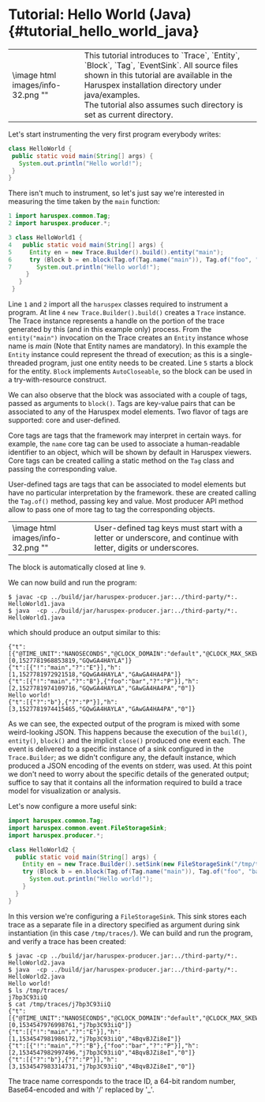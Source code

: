 # Tutorial: Hello World (Java) {#tutorial_hello_world_java}

<table>
<tr><td style="vertical-align: center;"> \image html images/info-32.png  ""<td style="vertical-align: center;"> This tutorial introduces to `Trace`, `Entity`, `Block`, `Tag`, `EventSink`. All source files shown in this tutorial are available in the Haruspex installation directory under java/examples. <br> The tutorial also assumes such directory is set as current directory.
</table>

Let's start instrumenting the very first program everybody writes:

 
 ```java
class HelloWorld {
  public static void main(String[] args) {
  	System.out.println("Hello world!");
  }
}
```  
  There isn't much to instrument, so let's just say we're interested in measuring the time taken by the `main` function:


 ```java
1 import haruspex.common.Tag;
2 import haruspex.producer.*;

3 class HelloWorld1 {
4   public static void main(String[] args) {
5     Entity en = new Trace.Builder().build().entity("main");
6     try (Block b = en.block(Tag.of(Tag.name("main")), Tag.of("foo", "bar"))) {
7       System.out.println("Hello world!");
      }
    }
  }

```  
 
 Line `1` and `2` import all the `haruspex` classes required to instrument a program. At line `4` `new Trace.Builder().build()` creates a `Trace` instance. The Trace instance represents a handle on the portion
 of the trace generated by this (and in this example only) process. 
 From the `entity("main")` invocation on the Trace creates an `Entity` instance whose name is <i>main</i> (Note that Entity names are mandatory). In this example the `Entity` instance could represent the thread of execution; as this is a single-threaded program, just one entity needs to be created. 
Line `5` starts a block for the entity. `Block` implements `AutoCloseable`, so the block can be
used in a try-with-resource construct. 

We can also observe that the block was associated with a couple of tags, 
passed as arguments to `block()`. Tags are key-value pairs that can be associated to any of the Haruspex model
elements. Two flavor of tags are supported: core and user-defined. 

Core tags are tags that the framework may
interpret in certain ways. for example, the `name` core tag can be used to associate a human-readable identifier
to an object, which will be shown by default in Haruspex viewers. Core tags can be created calling a static
method on the `Tag` class and passing the corresponding value. 

User-defined tags are tags that can be associated to model elements but have no particular interpretation by
the framework. these are created calling the `Tag.of()` method, passing key and value. Most producer API 
method allow to pass one of more tag to tag the corresponding objects.

<table>
<tr><td style="vertical-align: center;"> \image html images/info-32.png  ""<td style="vertical-align: center;"> 
User-defined tag keys must start with a letter or underscore, and continue with letter, digits or underscores.
</table>
 

The block is automatically closed at line `9`. 

We can now build and run the program:

```
$ javac -cp ../build/jar/haruspex-producer.jar:../third-party/*:. HelloWorld1.java
$ java  -cp ../build/jar/haruspex-producer.jar:../third-party/*:. HelloWorld1.java
```

which should produce an output similar to this:

```
{"t":[{"@TIME_UNIT":"NANOSECONDS","@CLOCK_DOMAIN":"default","@CLOCK_MAX_SKEW":0,"?":"T"}],"h":[0,1527781968853819,"GQwGA4HAYLA"]}
{"t":[{"!":"main","?":"E"}],"h":[1,1527781972921518,"GQwGA4HAYLA","GAwGA4HA4PA"]}
{"t":[{"!":"main","?":"B"},{"foo":"bar","?":"P"}],"h":[2,1527781974109716,"GQwGA4HAYLA","GAwGA4HA4PA","0"]}
Hello world!
{"t":[{"?":"b"},{"?":"P"}],"h":[3,1527781974415465,"GQwGA4HAYLA","GAwGA4HA4PA","0"]}
```

As we can see, the expected output of the program is mixed with some weird-looking JSON. This happens because the execution of the `build()`, `entity()`, `block()` and the implicit `close()` produced one event each. The event is delivered to a specific instance of a sink configured in the `Trace.Builder`; as we didn't configure any, the default instance, which produced a JSON encoding of the events on stderr, was used. At this point we don't need
to worry about the specific details of the generated output; suffice to say that it contains all the information
required to build a trace model for visualization or analysis.

Let's now configure  a more useful sink:

```java
import haruspex.common.Tag;
import haruspex.common.event.FileStorageSink;
import haruspex.producer.*;

class HelloWorld2 {
  public static void main(String[] args) {
    Entity en = new Trace.Builder().setSink(new FileStorageSink("/tmp/traces")).build().entity("main");
    try (Block b = en.block(Tag.of(Tag.name("main")), Tag.of("foo", "bar"))) {
      System.out.println("Hello world!");
    }
  }
}
```
In this version we're configuring a `FileStorageSink`. This sink stores each trace as a separate
file in a directory specified as argument during sink instantiation (in this case `/tmp/traces/`). We can build
and run the program, and verify a trace has been created:

```
$ javac -cp ../build/jar/haruspex-producer.jar:../third-party/*:. HelloWorld2.java
$ java  -cp ../build/jar/haruspex-producer.jar:../third-party/*:. HelloWorld2.java
Hello world!
$ ls /tmp/traces/
j7bp3C93iiQ
$ cat /tmp/traces/j7bp3C93iiQ 
{"t":[{"@TIME_UNIT":"NANOSECONDS","@CLOCK_DOMAIN":"default","@CLOCK_MAX_SKEW":0,"?":"T"}],"h":[0,1534547976998761,"j7bp3C93iiQ"]}
{"t":[{"!":"main","?":"E"}],"h":[1,1534547981986172,"j7bp3C93iiQ","4BqvBJZi8eI"]}
{"t":[{"!":"main","?":"B"},{"foo":"bar","?":"P"}],"h":[2,1534547982997496,"j7bp3C93iiQ","4BqvBJZi8eI","0"]}
{"t":[{"?":"b"},{"?":"P"}],"h":[3,1534547983314731,"j7bp3C93iiQ","4BqvBJZi8eI","0"]}

```

The trace name corresponds to the trace ID, a 64-bit random number, Base64-encoded and with '/' replaced by '_'.

 